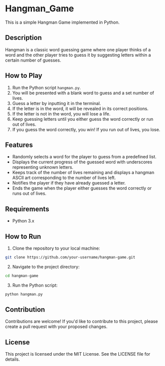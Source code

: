 # Hangman_Game
This is a simple Hangman Game implemented in Python.

## Description

Hangman is a classic word guessing game where one player thinks of a word and the other player tries to guess it by suggesting letters within a certain number of guesses.

## How to Play

1. Run the Python script `hangman.py`.
2. You will be presented with a blank word to guess and a set number of lives.
3. Guess a letter by inputting it in the terminal.
4. If the letter is in the word, it will be revealed in its correct positions.
5. If the letter is not in the word, you will lose a life.
6. Keep guessing letters until you either guess the word correctly or run out of lives.
7. If you guess the word correctly, you win! If you run out of lives, you lose.

## Features

- Randomly selects a word for the player to guess from a predefined list.
- Displays the current progress of the guessed word with underscores representing unknown letters.
- Keeps track of the number of lives remaining and displays a hangman ASCII art corresponding to the number of lives left.
- Notifies the player if they have already guessed a letter.
- Ends the game when the player either guesses the word correctly or runs out of lives.

## Requirements

- Python 3.x

## How to Run

1. Clone the repository to your local machine:

```bash
git clone https://github.com/your-username/hangman-game.git
```
2. Navigate to the project directory:
```bash
cd hangman-game
```
3. Run the Python script:
```bash
python hangman.py
```
## Contribution
Contributions are welcome! If you'd like to contribute to this project, please create a pull request with your proposed changes.

## License
This project is licensed under the MIT License. See the LICENSE file for details.
